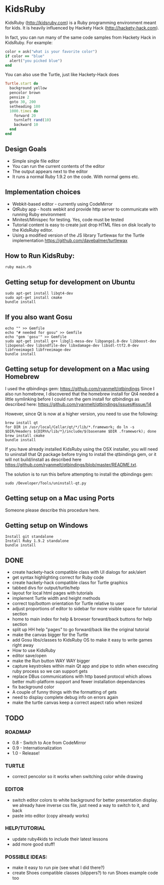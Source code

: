 # KidsRuby

KidsRuby (http://kidsruby.com) is a Ruby programming environment meant for kids. It is heavily influenced by Hackety Hack (http://hackety-hack.com). 

In fact, you can run many of the same code samples from Hackety Hack in KidsRuby. For example:

``` ruby
color = ask("what is your favorite color")
if color == "blue"
  alert("you picked blue")
end
```

You can also use the Turtle, just like Hackety-Hack does

``` ruby
Turtle.start do
  background yellow
  pencolor brown
  pensize 2
  goto 30, 200
  setheading 180
  1000.times do
    forward 20
    turnleft rand(10)
    backward 10
  end
end
```

## Design Goals
* Simple single file editor
* You can run the current contents of the editor
* The output appears next to the editor
* It runs a normal Ruby 1.9.2 on the code. With normal gems etc.

## Implementation choices
* Webkit-based editor - currently using CodeMirror
* QtRuby app - hosts webkit and provide http server to communicate with running Ruby environment
* Minitest/Minispec for testing. Yes, code must be tested
* Tutorial content is easy to create just drop HTML files on disk locally to the KidsRuby editor.
* Using a modified version of the JS library Turtlewax for the Turtle implementation https://github.com/davebalmer/turtlewax

## How to Run KidsRuby:

    ruby main.rb

## Getting setup for development on Ubuntu
    sudo apt-get install libqt4-dev
    sudo apt-get install cmake
    bundle install

## If you also want Gosu
    echo "" >> Gemfile
    echo "# needed for gosu" >> Gemfile
    echo "gem 'gosu'" >> Gemfile
    sudo apt-get install g++ libgl1-mesa-dev libpango1.0-dev libboost-dev libopenal-dev libsndfile-dev libxdamage-dev libsdl-ttf2.0-dev libfreeimage3 libfreeimage-dev
    bundle install
    
## Getting setup for development on a Mac using Homebrew
I used the qtbindings gem: https://github.com/ryanmelt/qtbindings
Since I also run homebrew, I discovered that the homebrew install for Qt4 needed a little symlinking before I could run the gem install for qtbindings as described here: https://github.com/ryanmelt/qtbindings/issues#issue/14

However, since Qt is now at a higher version, you need to use the following:

    brew install qt
    for DIR in /usr/local/Cellar/qt/*/lib/*.framework; do ln -s $DIR/Headers ${DIR%%/lib/*}/include/$(basename $DIR .framework); done
    brew install cmake
    bundle install

If you have already installed KidsRuby using the OSX installer, you will need to uninstall that Qt package before trying to install the qtbindings gem, or it will not build/install as described here https://github.com/ryanmelt/qtbindings/blob/master/README.txt.

The solution is to run this before attempting to install the qtbindings gem:

    sudo /Developer/Tools/uninstall-qt.py

## Getting setup on a Mac using Ports
Someone please describe this procedure here.

## Getting setup on Windows
    Install git standalone
    Install Ruby 1.9.2 standalone
    bundle install


## DONE
* create hackety-hack compatible class with UI dialogs for ask/alert
* get syntax highlighting correct for Ruby code
* create hackety-hack compatible class for Turtle graphics
* tabbed divs for output/turtle/help
* layout for local html pages with tutorials
* implement Turtle width and height methods
* correct top/bottom orientation for Turtle relative to user
* adjust proportions of editor to sidebar for more visible space for tutorial section
* home to main index for help & browser forward/back buttons for help section
* split up HH help "pages" to go forward/back like the original tutorial
* make the canvas bigger for the Turtle
* add Gosu libs/classes to KidsRuby OS to make it easy to write games right away
* How to use KidsRuby
* editor save/open
* make the Run button WAY WAY bigger
* capture keystrokes within main Qt app and pipe to stdin when executing ruby process so we can support gets
* replace DBus communications with http based protocol which allows better multi-platform support and fewer installation dependancies
* fix background color
* A couple of funny things with the formatting of gets
* need to display complete debug info on errors again
* make the turtle canvas keep a correct aspect ratio when resized

## TODO

### ROADMAP
* 0.8 - Switch to Ace from CodeMirror
* 0.9 - Internationalization
* 1.0 - Release!

### TURTLE
* correct pencolor so it works when switching color while drawing

### EDITOR
* switch editor colors to white background for better presentation display. we already have inverse css file, just need a way to switch to it, and back
* paste into editor (copy already works)

### HELP/TUTORIAL
* update ruby4kids to include their latest lessons
* add more good stuff!

### POSSIBLE IDEAS:
* make it easy to run pie (see what I did there?)
* create Shoes compatible classes (slippers?) to run Shoes example code too
